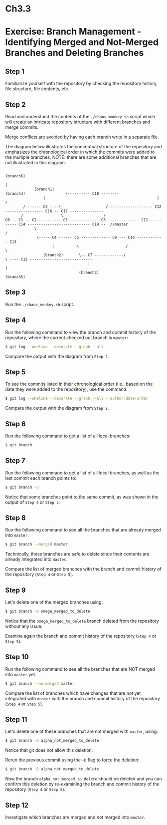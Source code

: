 # Ch3.3
# Exercise: Branch Management - Identifying Merged and Not-Merged Branches and Deleting Branches

## Step 1
Familiarize yourself with the repository by checking the repository history, file structure, file contents, etc.

## Step 2
Read and understand the contents of the `./chaos_monkey.sh` script which will create an intricate repository structure with different branches and merge commits.

Merge conflicts are avoided by having each branch write in a separate file.

The diagram below illustrates the conceptual structure of the repository and emphasizes the chronological order in which the commits were added to the multiple branches.
NOTE: there are some additional branches that are not illustrated in this diagram.
```
                                                                                                    (branch6)
                                                                                                        |
             (branch1)                                          (branch4)                  /---------- C18 --------
                 |                                                  |                     /
        /------- C3 ----\                    /-------------------- C12 ----------------- C16 -- C17 ---------------
       /                 \                  /
C0 -- C1 -- C2 ---------- C5 ------------- C8 -------------- C11 ---------- C14 ---------------------------- C19 --  //master
             \                                                             /
              \----- C4 ------ C6 ------------- C9 --- C10 ------------ C13
                     |          \                     /                    \
                 (branch2)       \-- C7 -------------/                      \ ---- C15 ----------------------------
                                     |                                              |
                                 (branch3)                                      (branch5)
```

## Step 3
Run the `./chaos_monkey.sh` script.

## Step 4
Run the following command to view the branch and commit history of the repository, where the current checked out branch is `master`:
```bash
$ git log --oneline --decorate --graph --all
```

Compare the output with the diagram from `Step 2`.

## Step 5
To see the commits listed in their chronological order (i.e., based on the date they were added to the repository), use the command:
```bash
$ git log --oneline --decorate --graph --all --author-date-order
```

Compare the output with the diagram from `Step 2`.

## Step 6
Run the following command to get a list of all local branches:
```bash
$ git branch
```

## Step 7
Run the following command to get a list of all local branches, as well as the last commit each branch points to:
```bash
$ git branch -v
```
Notice that some branches point to the same commit, as was shown in the output of `Step 4` or `Step 5`.

## Step 8
Run the following command to see all the branches that are already merged into `master`.
```bash
$ git branch --merged master
```
Technically, these branches are safe to delete since their contents are already integrated into `master`.

Compare the list of merged branches with the branch and commit history of the repository (`Step 4` or `Step 5`).

## Step 9
Let's delete one of the merged branches using:
```bash
$ git branch -d omega_merged_to_delete
```
Notice that the `omega_merged_to_delete` branch deleted from the repository without any issue.

Examine again the branch and commit history of the repository (`Step 4` or `Step 5`).

## Step 10
Run the following command to see all the branches that are NOT merged into `master` yet.
```bash
$ git branch --no-merged master
```
Compare the list of branches which have changes that are not yet integrated with `master` with the branch and commit history of the repository (`Step 4` or `Step 5`).

## Step 11
Let's delete one of these branches that are not merged with `master`, using:
```bash
$ git branch -d alpha_not_merged_to_delete
```
Notice that git does not allow this deletion.

Rerun the previous commit using the `-D` flag to force the deletion:
```bash
$ git branch -D alpha_not_merged_to_delete
```
Now the branch `alpha_not_merged_to_delete` should be deleted and you can confirm this deletion by re-examining the branch and commit history of the repository (`Step 4` or `Step 5`).

## Step 12
Investigate which branches are merged and not merged into `master`.

